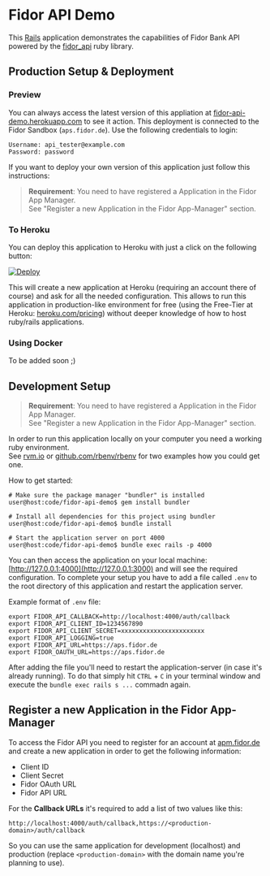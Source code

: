 # Fidor API Demo

This [Rails](http://rubyonrails.org) application demonstrates the capabilities of Fidor Bank API powered by the [fidor_api](https://github.com/fidor/fidor_api) ruby library.

## Production Setup & Deployment

### Preview

You can always access the latest version of this appliation at [fidor-api-demo.herokuapp.com](https://fidor-api-demo.herokuapp.com) to see it action. This deployment is connected to the Fidor Sandbox (`aps.fidor.de`). Use the following credentials to login:

```
Username: api_tester@example.com
Password: password
```

If you want to deploy your own version of this application just follow this instructions:

> **Requirement**: You need to have registered a Application in the Fidor App Manager.<br>
See "Register a new Application in the Fidor App-Manager" section.

### To Heroku

You can deploy this application to Heroku with just a click on the following button:

[![Deploy](https://www.herokucdn.com/deploy/button.png)](https://heroku.com/deploy)

This will create a new application at Heroku (requiring an account there of course) and ask for all the needed configuration. This allows to run this application in production-like environment for free (using the Free-Tier at Heroku: [heroku.com/pricing](https://www.heroku.com/pricing)) without deeper knowledge of how to host ruby/rails applications.

### Using Docker

To be added soon ;)

## Development Setup

> **Requirement**: You need to have registered a Application in the Fidor App Manager.<br>
See "Register a new Application in the Fidor App-Manager" section.

In order to run this application locally on your computer you need a working ruby environment.<br />
See [rvm.io](http://rvm.io) or [github.com/rbenv/rbenv](https://github.com/rbenv/rbenv) for two examples how you could get one.

How to get started:

```shell
# Make sure the package manager "bundler" is installed
user@host:code/fidor-api-demo$ gem install bundler

# Install all dependencies for this project using bundler
user@host:code/fidor-api-demo$ bundle install

# Start the application server on port 4000
user@host:code/fidor-api-demo$ bundle exec rails -p 4000
```

You can then access the application on your local machine: [http://127.0.0.1:4000](http://127.0.0.1:3000) and will see the required configuration. To complete your setup you have to add a file called `.env` to the root directory of this application and restart the application server.

Example format of `.env` file:

```shell
export FIDOR_API_CALLBACK=http://localhost:4000/auth/callback
export FIDOR_API_CLIENT_ID=1234567890
export FIDOR_API_CLIENT_SECRET=xxxxxxxxxxxxxxxxxxxxxxx
export FIDOR_API_LOGGING=true
export FIDOR_API_URL=https://aps.fidor.de
export FIDOR_OAUTH_URL=https://aps.fidor.de
```

After adding the file you'll need to restart the application-server (in case it's already running).
To do that simply hit `CTRL` + `C` in your terminal window and execute the `bundle exec rails s ...` commadn again.

## Register a new Application in the Fidor App-Manager

To access the Fidor API you need to register for an account at [apm.fidor.de](https://apm.fidor.de) and create a new application in order to get the following information:

* Client ID
* Client Secret
* Fidor OAuth URL
* Fidor API URL

For the **Callback URLs** it's required to add a list of two values like this:

```
http://localhost:4000/auth/callback,https://<production-domain>/auth/callback
```

So you can use the same application for development (localhost) and production (replace `<production-domain>` with the domain name you're planning to use).
